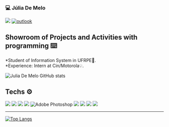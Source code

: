 ### 💻 Júlia De Melo

[<img src="https://img.shields.io/badge/linkedin-%230077B5.svg?&style=for-the-badge&logo=linkedin&logoColor=white" />](https://www.linkedin.com/in/juliameloalbuquerque/) 
[![outlook](https://img.shields.io/badge/outlook-0078D4?style=for-the-badge&logo=microsoft-outlook&logoColor=white)](mailto:juliarexsteam@hotmail.com)

## Showroom of Projects and Activities with programming ⌨️

*Student of Information System in UFRPE📓.<br/>
*Experience: Intern at Cin/Motorola💡.<br/>


![Julia De Melo GitHub stats](https://github-readme-stats.vercel.app/api?username=juliathemelo&show_icons=true&theme=dark)

## Techs ⚙️

<img src="https://img.shields.io/badge/Python-3776AB?style=for-the-badge&logo=python&logoColor=white" /> 
<img src="https://img.shields.io/badge/Flutter-02569B?style=for-the-badge&logo=flutter&logoColor=white" /> 
<img src="https://img.shields.io/badge/HTML5-E34F26?style=for-the-badge&logo=html5&logoColor=white" />
<img src="https://img.shields.io/badge/CSS3-1572B6?style=for-the-badge&logo=css3&logoColor=white" /> 
<img alt="Adobe Photoshop" src="https://img.shields.io/badge/adobe%20photoshop%20-%2331A8FF.svg?&style=for-the-badge&logo=adobe%20photoshop&logoColor=white"/>  
<img src="https://img.shields.io/badge/JavaScript-323330?style=for-the-badge&logo=javascript&logoColor=F7DF1E"/>
<img src="https://img.shields.io/badge/Vue.js-35495E?style=for-the-badge&logo=vue.js&logoColor=4FC08D"/>
<img src="https://img.shields.io/badge/Node.js-43853D?style=for-the-badge&logo=node.js&logoColor=white"/>
<img src="https://img.shields.io/badge/MongoDB-4EA94B?style=for-the-badge&logo=mongodb&logoColor=white"/>

---

[![Top Langs](https://github-readme-stats.vercel.app/api/top-langs/?username=juliathemelo&layout=compact&show_icons=true&theme=dark)](https://github.com/juliathemelo)

